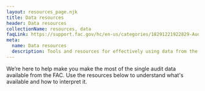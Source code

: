 ```yaml
---
layout: resources_page.njk
title: Data resources
header: Data resources
collectionName: resources, data
faqLink: https://support.fac.gov/hc/en-us/categories/18291221922829-Audit-Submission
meta:
  name: Data resources
  description: Tools and resources for effectively using data from the Federal Audit Clearinghouse.
---
```


We’re here to help make you make the most of the single audit data available from the FAC. Use the resources below to understand what's available and how to interpret it.
